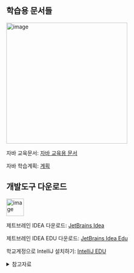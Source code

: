 ## 학습용 문서들

<img width="319" alt="image" src="https://user-images.githubusercontent.com/40907210/164154616-98b1e4a9-9f06-493c-bc84-28e4ca5801f5.png">

자바 교육문서: [자바 교육용 문서](https://wikidocs.net/book/31)

자바 학습계획: [계획](https://github.com/Buram-Highschool-learning-JAVA/Java_Edu/blob/main/%ED%95%99%EC%8A%B5%EA%B3%84%ED%9A%8D.md)

## 개발도구 다운로드

<img width="46" alt="image" src="https://user-images.githubusercontent.com/40907210/164154674-6d22cad3-dabb-4f62-9373-c683b9f565a0.png">

제트브레인 IDEA 다운로드: [JetBrains Idea](https://www.jetbrains.com/ko-kr/idea/)

제트브레인 IDEA EDU 다운로드: [JetBrains Idea Edu](https://www.jetbrains.com/ko-kr/idea-edu/)

학교계정으로 IntelliJ 설치하기: [IntelliJ EDU](https://www.jetbrains.com/community/education/#students)

<details>
<summary>참고자료</summary>
<div markdown="1">
  
제트브레인 학생라이센스 받기:[제트브레인 학생](https://goddaehee.tistory.com/215)

자바 git 연동하기: [git 연동](https://goddaehee.tistory.com/m/249)

구글 로그인API 사용:[구글API](https://tyrannocoding.tistory.com/m/51)

</div>
</details>
